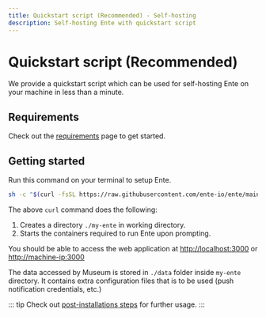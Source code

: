 ```yaml
---
title: Quickstart script (Recommended) - Self-hosting
description: Self-hosting Ente with quickstart script
---
```


# Quickstart script (Recommended)

We provide a quickstart script which can be used for self-hosting Ente on your
machine in less than a minute.

## Requirements

Check out the [requirements](/self-hosting/installation/requirements) page to get
started.

## Getting started

Run this command on your terminal to setup Ente.

```sh
sh -c "$(curl -fsSL https://raw.githubusercontent.com/ente-io/ente/main/server/quickstart.sh)"
```

The above `curl` command does the following:
1. Creates a directory `./my-ente` in working directory.
2. Starts the containers required to run Ente upon prompting.

You should be able to access the web application at [http://localhost:3000](http://localhost:3000) or [http://machine-ip:3000](http://<machine-ip>:3000)

The data accessed by Museum is stored in `./data` folder inside `my-ente` directory.
It contains extra configuration files that is to be used (push notification credentials, etc.)

::: tip
Check out [post-installations steps](/self-hosting/installation/post-install/) for further usage.
:::